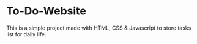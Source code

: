 # To-Do-Website
This is a simple project made with HTML, CSS &amp; Javascript to store tasks list for daily life.

